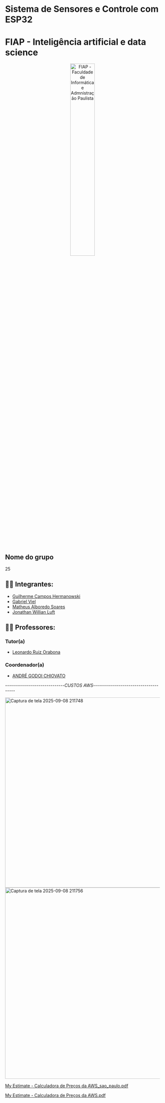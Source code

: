 # Sistema de Sensores e Controle com ESP32

# FIAP - Inteligência artificial e data science

<p align="center">
<a href= "https://www.fiap.com.br/"><img src="assets/logo-fiap.png" alt="FIAP - Faculdade de Informática e Admnistração Paulista" border="0" width=40% height=40%></a>
</p>

## Nome do grupo
25

## 👨‍🎓 Integrantes: 
- <a href="https://www.linkedin.com/company/inova-fusca">Guilherme Campos Hermanowski </a>
- <a href="https://www.linkedin.com/company/inova-fusca">Gabriel Viel </a>
- <a href="https://www.linkedin.com/company/inova-fusca"> Matheus Alboredo Soares</a> 
- <a href="https://www.linkedin.com/company/inova-fusca">Jonathan Willian Luft </a>

## 👩‍🏫 Professores:
### Tutor(a) 
- <a href="https://www.linkedin.com/company/inova-fusca">Leonardo Ruiz Orabona</a>
### Coordenador(a)
- <a href="https://www.linkedin.com/company/inova-fusca">ANDRÉ GODOI CHIOVATO</a>




------------------------------*CUSTOS AWS*--------------------------------------


<img width="678" height="617" alt="Captura de tela 2025-09-08 211748" src="https://github.com/user-attachments/assets/bc34f50c-00c7-4069-af2d-b5831faebf46" />
<img width="663" height="621" alt="Captura de tela 2025-09-08 211756" src="https://github.com/user-attachments/assets/c581eac4-110d-4895-bf39-5dba8e05ff25" />

[My Estimate - Calculadora de Preços da AWS_sao_paulo.pdf](https://github.com/user-attachments/files/22223555/My.Estimate.-.Calculadora.de.Precos.da.AWS_sao_paulo.pdf)

[My Estimate - Calculadora de Preços da AWS.pdf](https://github.com/user-attachments/files/22223554/My.Estimate.-.Calculadora.de.Precos.da.AWS.pdf)
